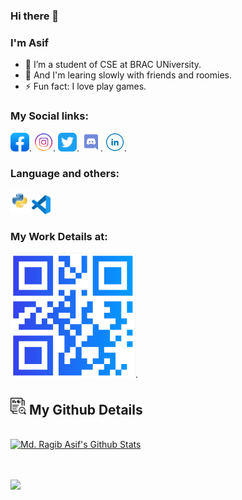 ### Hi there 👋
### I'm Asif

- 🌱 I’m a student of CSE at BRAC UNiversity.
- 🤔 And I'm learing slowly with friends and roomies.
- ⚡ Fun fact: I love play games.

### My Social links:
[<img src="Image/facebook-app.png" width="30">](https://www.facebook.com/profile.php?id=100008123491899). [<img src="Image/instagram-round-line-color.png" width="30">](https://www.instagram.com/ragib_asif/?hl=en). [<img src="Image/twitter-app.png" width="30">](https://twitter.com/MRagibAsif). [<img src="Image/discord.png" width="30">](https://discord.com/invite/EUkswrpE9y). [<img src="Image/linkedin-round-line-color.png" width="30">](https://www.linkedin.com/in/md-ragib-asif-aa931721b/).
### Language and others:
<img src="Image/7-2-python-logo-free-download-png.png" width="30"> <img src="Image/visual-studio-code.png" width="30">

### My Work Details at: 
[<img src="Image/Website_url.png" width="200">](https://imragib.me/).

<!--
**MD-Ragib-Asif/MD-Ragib-Asif** is a ✨ _special_ ✨ repository because its `README.md` (this file) appears on your GitHub profile.

Here are some ideas to get you started:

- 🔭 I’m currently working on ...
- 🌱 I’m currently learning ...
- 👯 I’m looking to collaborate on ...
- 🤔 I’m looking for help with ...
- 💬 Ask me about ...
- 📫 How to reach me: ...
- 😄 Pronouns: ...
- ⚡ Fun fact: ...
- for image input with link: [<img src="" width="">](). 
use upward as a templete
twitter follow templete: <a class="twitter-follow-button" href="https://twitter.com/MRagibAsif" data-size="large"> Follow @MRagibAsif</a>

-->

## <img src="Image/audit.png" width="25"> My Github Details

  <br/>
    <a href="https://github.com/MD-Ragib-Asif"><img alt="Md. Ragib Asif's Github Stats" src="https://github-readme-stats.vercel.app/api?username=MD-Ragib-Asif&show_icons=true&count_private=true&theme=react&hide_border=true&bg_color=0D1117" /></a>
  <br/>
  
<br/>
<br/>

<a href="https://github.com/nawab69"><img src="https://activity-graph.herokuapp.com/graph?username=MD-Ragib-Asif&bg_color=0D1117&color=5BCDEC&line=5BCDEC&point=FFFFFF&hide_border=true" /></a>

<br/>
<br/>
